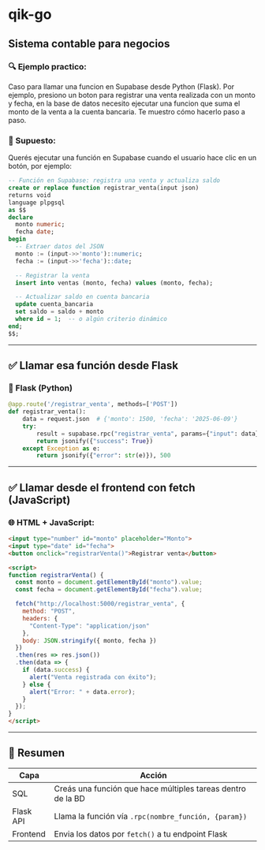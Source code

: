 # qik-go
Sistema contable para negocios
-----
### 🔍 Ejemplo practico: 

Caso para llamar una funcion en Supabase desde Python (Flask). Por ejemplo, presiono un boton para registrar una venta realizada con un monto y fecha, en la base de datos necesito ejecutar una funcion que suma el monto de la venta a la cuenta bancaria. Te muestro cómo hacerlo paso a paso.

### 🔧 Supuesto:

Querés ejecutar una función en Supabase cuando el usuario hace clic en un botón, por ejemplo:

```sql
-- Función en Supabase: registra una venta y actualiza saldo
create or replace function registrar_venta(input json)
returns void
language plpgsql
as $$
declare
  monto numeric;
  fecha date;
begin
  -- Extraer datos del JSON
  monto := (input->>'monto')::numeric;
  fecha := (input->>'fecha')::date;

  -- Registrar la venta
  insert into ventas (monto, fecha) values (monto, fecha);

  -- Actualizar saldo en cuenta bancaria
  update cuenta_bancaria
  set saldo = saldo + monto
  where id = 1;  -- o algún criterio dinámico
end;
$$;
```

---

## ✅ Llamar esa función desde Flask

### 🐍 Flask (Python)

```python
@app.route('/registrar_venta', methods=['POST'])
def registrar_venta():
    data = request.json  # {'monto': 1500, 'fecha': '2025-06-09'}
    try:
        result = supabase.rpc("registrar_venta", params={"input": data}).execute()
        return jsonify({"success": True})
    except Exception as e:
        return jsonify({"error": str(e)}), 500
```

---

## ✅ Llamar desde el frontend con fetch (JavaScript)

### 🌐 HTML + JavaScript:

```html
<input type="number" id="monto" placeholder="Monto">
<input type="date" id="fecha">
<button onclick="registrarVenta()">Registrar venta</button>

<script>
function registrarVenta() {
  const monto = document.getElementById("monto").value;
  const fecha = document.getElementById("fecha").value;

  fetch("http://localhost:5000/registrar_venta", {
    method: "POST",
    headers: {
      "Content-Type": "application/json"
    },
    body: JSON.stringify({ monto, fecha })
  })
  .then(res => res.json())
  .then(data => {
    if (data.success) {
      alert("Venta registrada con éxito");
    } else {
      alert("Error: " + data.error);
    }
  });
}
</script>
```

---

## 🧠 Resumen

| Capa      | Acción                                                      |
| --------- | ----------------------------------------------------------- |
| SQL       | Creás una función que hace múltiples tareas dentro de la BD |
| Flask API | Llama la función vía `.rpc(nombre_función, {param})`        |
| Frontend  | Envia los datos por `fetch()` a tu endpoint Flask           |
